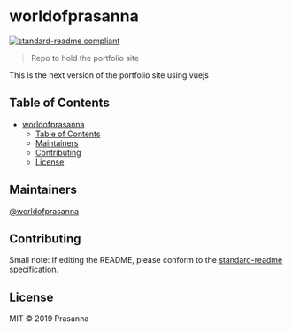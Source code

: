 # worldofprasanna

[![standard-readme compliant](https://img.shields.io/badge/standard--readme-OK-green.svg?style=flat-square)](https://github.com/RichardLitt/standard-readme)

> Repo to hold the portfolio site

This is the next version of the portfolio site using vuejs

## Table of Contents

- [worldofprasanna](#worldofprasanna)
  - [Table of Contents](#table-of-contents)
  - [Maintainers](#maintainers)
  - [Contributing](#contributing)
  - [License](#license)

## Maintainers

[@worldofprasanna](https://github.com/worldofprasanna)

## Contributing


Small note: If editing the README, please conform to the [standard-readme](https://github.com/RichardLitt/standard-readme) specification.

## License

MIT © 2019 Prasanna
